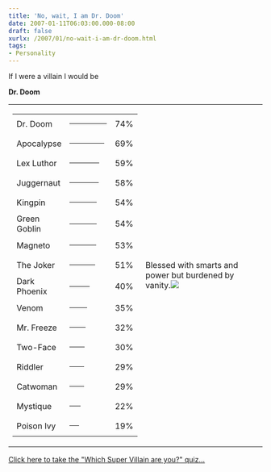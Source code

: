 ```yaml
---
title: 'No, wait, I am Dr. Doom'
date: 2007-01-11T06:03:00.000-08:00
draft: false
xurlx: /2007/01/no-wait-i-am-dr-doom.html
tags: 
- Personality
---
```


If I were a villain I would be  
  
**Dr. Doom**  
  
<table>
  <tr>
    <td>
      <table>
        <tr>
          <td>Dr. Doom</td>
          <td><hr width="74" size="4" noshade="noshade" align="left" /></td>
          <td>74%</td>
        </tr>
        <tr>
          <td>Apocalypse</td>
          <td><hr width="69" size="4" noshade="noshade" align="left" /></td>
          <td>69%</td>
        </tr>
        <tr>
          <td>Lex Luthor</td>
          <td><hr width="59" size="4" noshade="noshade" align="left" /></td>
          <td>59%</td>
        </tr>
        <tr>
          <td>Juggernaut</td>
          <td><hr width="58" size="4" noshade="noshade" align="left" /></td>
          <td>58%</td>
        </tr>
        <tr>
          <td>Kingpin</td>
          <td><hr width="54" size="4" noshade="noshade" align="left" /></td>
          <td>54%</td>
        </tr>
        <tr>
          <td>Green Goblin</td>
          <td><hr width="54" size="4" noshade="noshade" align="left" /></td>
          <td>54%</td>
        </tr>
        <tr>
          <td>Magneto</td>
          <td><hr width="53" size="4" noshade="noshade" align="left" /></td>
          <td>53%</td>
        </tr>
        <tr>
          <td>The Joker</td>
          <td><hr width="51" size="4" noshade="noshade" align="left" /></td>
          <td>51%</td>
        </tr>
        <tr>
          <td>Dark Phoenix</td>
          <td><hr width="40" size="4" noshade="noshade" align="left" /></td>
          <td>40%</td>
        </tr>
        <tr>
          <td>Venom</td>
          <td><hr width="35" size="4" noshade="noshade" align="left" /></td>
          <td>35%</td>
        </tr>
        <tr>
          <td>Mr. Freeze</td>
          <td><hr width="32" size="4" noshade="noshade" align="left" /></td>
          <td>32%</td>
        </tr>
        <tr>
          <td>Two-Face</td>
          <td><hr width="30" size="4" noshade="noshade" align="left" /></td>
          <td>30%</td>
        </tr>
        <tr>
          <td>Riddler</td>
          <td><hr width="29" size="4" noshade="noshade" align="left" /></td>
          <td>29%</td>
        </tr>
        <tr>
          <td>Catwoman</td>
          <td><hr width="29" size="4" noshade="noshade" align="left" /></td>
          <td>29%</td>
        </tr>
        <tr>
          <td>Mystique</td>
          <td><hr width="22" size="4" noshade="noshade" align="left" /></td>
          <td>22%</td>
        </tr>
        <tr>
          <td>Poison Ivy</td>
          <td><hr width="19" size="4" noshade="noshade" align="left" /></td>
          <td>19%</td>
        </tr>
      </table>
    </td>
    <td style="width: 250px">
      Blessed with smarts and power but burdened by vanity.<img
        src="http://www.thesuperheroquiz.com/villain/pics/dr_doom.jpg"
      />
    </td>
  </tr>
</table>
  
[Click here to take the "Which Super Villain are you?" quiz...](http://www.thesuperheroquiz.com/villain)